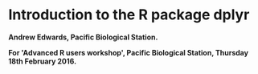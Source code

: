 # Introduction to the R package dplyr

**Andrew Edwards, Pacific Biological Station.**

**For 'Advanced R users workshop', Pacific Biological Station, Thursday 18th February 2016.**




